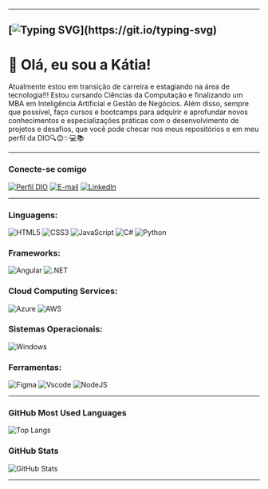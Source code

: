 
---
[![Typing SVG](https://readme-typing-svg.herokuapp.com?font=Fira+Code&size=14&pause=1500&color=D5F&width=435&lines=Olá!+Seja+bem-vindo+ao+meu+perfil+GitHub!;Prazer%2C+meu+nome+%C3%A9+Kátia+Gomes.)](https://git.io/typing-svg)
---

# 👋 Olá, eu sou a Kátia! 

Atualmente estou em transição de carreira e estagiando na área de tecnologia!!! Estou cursando Ciências da Computação e finalizando um MBA em Inteligência Artificial e Gestão de Negócios. Além disso, sempre que possível, faço cursos e bootcamps para adquirir e aprofundar novos conhecimentos e especializações práticas com o desenvolvimento de projetos e desafios, que você pode checar nos meus repositórios e em meu perfil da DIO🔍😊✨💻📚

---
### Conecte-se comigo
[![Perfil DIO](https://img.shields.io/badge/-Meu%20Perfil%20na%20DIO-D5F?style=for-the-badge)](https://web.dio.me/users/kriskacg/)
[![E-mail](https://img.shields.io/badge/-Email-000?style=for-the-badge&logo=microsoft-outlook&logoColor=D5F)](mailto:katiacgomes19@gmail.com)
[![LinkedIn](https://img.shields.io/badge/-LinkedIn-000?style=for-the-badge&logo=linkedin&logoColor=D5F)](https://www.linkedin.com/in/katiagomes-cloud-computing-ai-tecnology/)

---

### Linguagens:

![HTML5](https://img.shields.io/badge/HTML-000?style=for-the-badge&logo=html5&logoColor=30A3DC)
![CSS3](https://img.shields.io/badge/CSS3-000?style=for-the-badge&logo=css3&logoColor=E94D5F)
![JavaScript](https://img.shields.io/badge/JavaScript-F7DF1E?style=for-the-badge&logo=javascript&logoColor=black)
![C#](https://img.shields.io/badge/C%23-239120?style=for-the-badge&logo=c-sharp&logoColor=white)
![Python](https://img.shields.io/badge/python-3670A0?style=for-the-badge&logo=python&logoColor=ffdd54)

### Frameworks:
![Angular](https://img.shields.io/badge/Angular-DD0031?style=for-the-badge&logo=angular&logoColor=white)
![.NET](https://img.shields.io/badge/.NET-5C2D91?style=for-the-badge&logo=.net&logoColor=white)

### Cloud Computing Services:

![Azure](https://img.shields.io/badge/Azure-blue?style=for-the-badge&logo=microsoft%20azure&logoColor=blue&labelColor=FFFFFF&link=https%3A%2F%2Fimages.app.goo.gl%2FK7PN1jYJd57x4q7A8)
![AWS](https://img.shields.io/badge/AWS-000.svg?style=for-the-badge&logo=amazon-aws&logoColor=white)

### Sistemas Operacionais:

![Windows](https://img.shields.io/badge/Windows-000?style=for-the-badge&logo=windows&logoColor=2CA5E0)

### Ferramentas:
![Figma](https://img.shields.io/badge/Figma-696969?style=for-the-badge&logo=figma&logoColor=figma)
![Vscode](https://img.shields.io/badge/Vscode-007ACC?style=for-the-badge&logo=visual-studio-code&logoColor=white)
![NodeJS](https://img.shields.io/badge/node.js-6DA55F?style=for-the-badge&logo=node.js&logoColor=white)

---
### GitHub Most Used Languages
![Top Langs](https://github-readme-stats-git-masterrstaa-rickstaa.vercel.app/api/top-langs/?username=kriskacg&layout=compact&bg_color=000&border_color=30A3DC&title_color=E94D5F&text_color=FFF)

### GitHub Stats
![GitHub Stats](https://github-readme-stats.vercel.app/api?username=kriskacg&show_icons=true&hide=contribs,prs&cache_seconds=86400&theme=neon)


---


